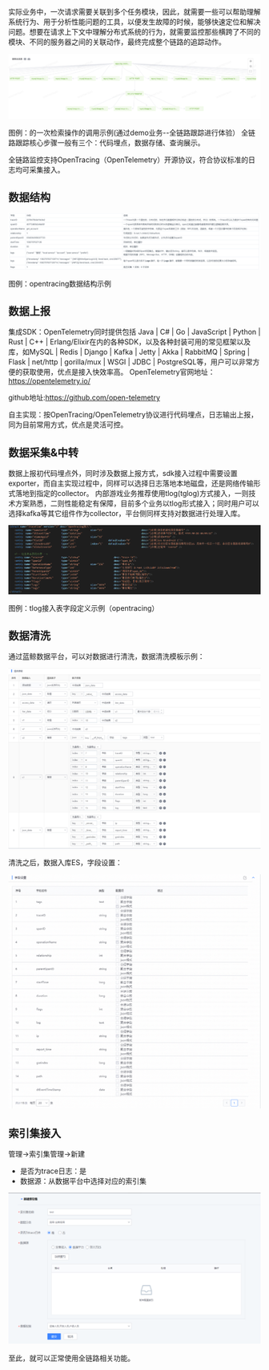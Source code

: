 
   实际业务中，一次请求需要关联到多个任务模块，因此，就需要一些可以帮助理解系统行为、用于分析性能问题的工具，以便发生故障的时候，能够快速定位和解决问题。想要在请求上下文中理解分布式系统的行为，就需要监控那些横跨了不同的模块、不同的服务器之间的关联动作，最终完成整个链路的追踪动作。
   
![](../media/trace_1_2.png)

   图例：的一次检索操作的调用示例(通过demo业务--全链路跟踪进行体验）
全链路跟踪核心步骤一般有三个：代码埋点，数据存储、查询展示。

全链路监控支持OpenTracing（OpenTelemetry）开源协议，符合协议标准的日志均可采集接入。

## 数据结构

![](../media/trace_1_1.png)

图例：opentracing数据结构示例


## 数据上报

集成SDK：OpenTelemetry同时提供包括 Java | C# | Go | JavaScript | Python | Rust | C++ | Erlang/Elixir在内的各种SDK，以及各种封装可用的常见框架以及库，如MySQL | Redis | Django | Kafka | Jetty | Akka | RabbitMQ | Spring | Flask | net/http | gorilla/mux | WSGI | JDBC | PostgreSQL等，用户可以非常方便的获取使用，优点是接入快效率高。
OpenTelemetry官网地址：https://opentelemetry.io/

github地址:https://github.com/open-telemetry

自主实现：按OpenTracing/OpenTelemetry协议进行代码埋点，日志输出上报，同为目前常用方式，优点是灵活可控。

## 数据采集&中转

数据上报初代码埋点外，同时涉及数据上报方式，sdk接入过程中需要设置exporter，而自主实现过程中，同样可以选择日志落地本地磁盘，还是网络传输形式落地到指定的collector。
内部游戏业务推荐使用tlog(tglog)方式接入，一则技术方案熟悉，二则性能稳定有保障，目前多个业务以tlog形式接入；同时用户可以选择kafka等其它组件作为collector，平台侧同样支持对数据进行处理入库。
 
![](../media/trace_1_3.png)

图例：tlog接入表字段定义示例（opentracing）

## 数据清洗

通过蓝鲸数据平台，可以对数据进行清洗，数据清洗模板示例：

![](../media/trace_1_4.png)

清洗之后，数据入库ES，字段设置：

![](../media/trace_1_5.png)

## 索引集接入

管理->索引集管理->新建

- 是否为trace日志：是
- 数据源：从数据平台中选择对应的索引集

![](../media/trace_1_6.png)

至此，就可以正常使用全链路相关功能。


